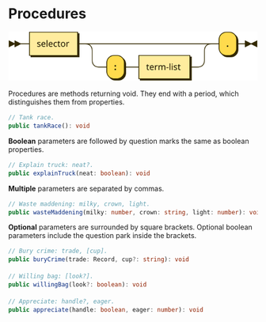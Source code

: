 # Procedures

![](diagrams/procedure.svg)

Procedures are methods returning void. They end with a period, which distinguishes them from properties.

```typescript
// Tank race.
public tankRace(): void
```

**Boolean** parameters are followed by question marks the same as boolean properties.

```typescript
// Explain truck: neat?.
public explainTruck(neat: boolean): void
```

**Multiple** parameters are separated by commas.

```typescript
// Waste maddening: milky, crown, light.
public wasteMaddening(milky: number, crown: string, light: number): void
```

**Optional** parameters are surrounded by square brackets. Optional boolean parameters include the question park inside the brackets.

```typescript
// Bury crime: trade, [cup].
public buryCrime(trade: Record, cup?: string): void

// Willing bag: [look?].
public willingBag(look?: boolean): void

// Appreciate: handle?, eager.
public appreciate(handle: boolean, eager: number): void
```